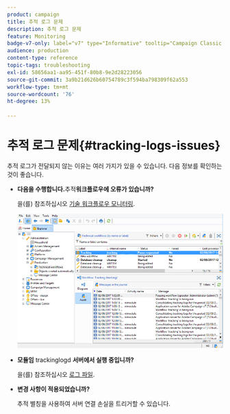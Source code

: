 ```yaml
---
product: campaign
title: 추적 로그 문제
description: 추적 로그 문제
feature: Monitoring
badge-v7-only: label="v7" type="Informative" tooltip="Campaign Classic v7에만 적용됩니다."
audience: production
content-type: reference
topic-tags: troubleshooting
exl-id: 58656aa1-aa95-451f-80b8-9e2d28223056
source-git-commit: 3a9b21d626b60754789c3f594ba798309f62a553
workflow-type: tm+mt
source-wordcount: '76'
ht-degree: 13%

---
```


# 추적 로그 문제{#tracking-logs-issues}



추적 로그가 전달되지 않는 이유는 여러 가지가 있을 수 있습니다. 다음 정보를 확인하는 것이 좋습니다.

* **다음을 수행합니다.**&#x200B;추적&#x200B;**워크플로우에 오류가 있습니까?**

  을(를) 참조하십시오 [기술 워크플로우 모니터링](../../workflow/using/monitoring-technical-workflows.md).

  ![](assets/tracking_scheduled_task.png)

* **모듈임** trackinglogd **서버에서 실행 중입니까?**

  을(를) 참조하십시오 [로그 파일](../../production/using/log-files.md).

* **변경 사항이 적용되었습니까?**

  추적 별칭을 사용하여 서버 연결 손실을 트리거할 수 있습니다.
